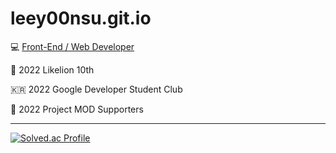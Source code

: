 # leey00nsu.git.io
💻 [Front-End / Web Developer](leey00nsu.github.io)

🦁 2022 Likelion 10th

🇰🇷 2022 Google Developer Student Club

🍄 2022 Project MOD Supporters

------------------------------

[![Solved.ac Profile](http://mazassumnida.wtf/api/v2/generate_badge?boj=leeyoonsu96)](https://solved.ac/leeyoonsu96/)
